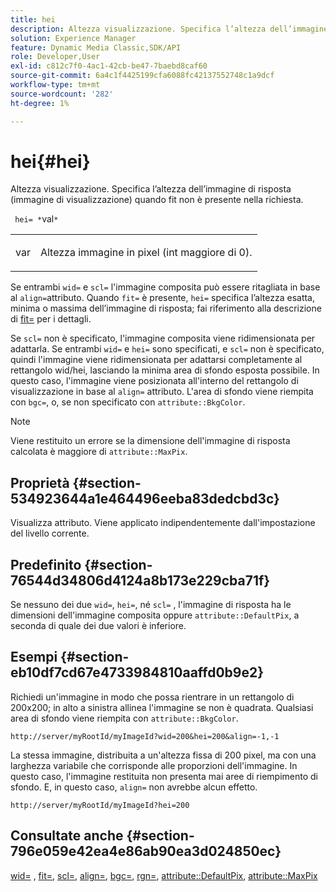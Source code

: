 ```yaml
---
title: hei
description: Altezza visualizzazione. Specifica l’altezza dell’immagine di risposta (immagine di visualizzazione) quando fit non è presente nella richiesta.
solution: Experience Manager
feature: Dynamic Media Classic,SDK/API
role: Developer,User
exl-id: c812c7f0-4ac1-42cb-be47-7baebd8caf60
source-git-commit: 6a4c1f4425199cfa6088fc42137552748c1a9dcf
workflow-type: tm+mt
source-wordcount: '282'
ht-degree: 1%

---
```


# hei{#hei}

Altezza visualizzazione. Specifica l’altezza dell’immagine di risposta (immagine di visualizzazione) quando fit non è presente nella richiesta.

` hei= *`val`*`

<table id="simpletable_1A36827B6E6647888A4E6E868975D716"> 
 <tr class="strow"> 
  <td class="stentry"> <p> <span class="codeph"> <span class="varname"> var </span> </span> </p> </td> 
  <td class="stentry"> <p>Altezza immagine in pixel (int maggiore di 0). </p> </td> 
 </tr> 
</table>

Se entrambi `wid=` e `scl=` l&#39;immagine composita può essere ritagliata in base al `align=`attributo. Quando `fit=` è presente, `hei=` specifica l’altezza esatta, minima o massima dell’immagine di risposta; fai riferimento alla descrizione di [fit=](/help/aem-is-ir-api/is-api/http-ref/image-serving-api-ref/c-http-protocol-reference/c-command-reference/r-fit.md) per i dettagli.

Se `scl=` non è specificato, l&#39;immagine composita viene ridimensionata per adattarla. Se entrambi `wid=` e `hei=` sono specificati, e `scl=` non è specificato, quindi l&#39;immagine viene ridimensionata per adattarsi completamente al rettangolo wid/hei, lasciando la minima area di sfondo esposta possibile. In questo caso, l&#39;immagine viene posizionata all&#39;interno del rettangolo di visualizzazione in base al `align=` attributo. L&#39;area di sfondo viene riempita con `bgc=`, o, se non specificato con `attribute::BkgColor`.

>[!NOTE]
>
>Viene restituito un errore se la dimensione dell&#39;immagine di risposta calcolata è maggiore di `attribute::MaxPix`.

## Proprietà {#section-534923644a1e464496eeba83dedcbd3c}

Visualizza attributo. Viene applicato indipendentemente dall&#39;impostazione del livello corrente.

## Predefinito {#section-76544d34806d4124a8b173e229cba71f}

Se nessuno dei due `wid=`, `hei=`, né `scl=` , l&#39;immagine di risposta ha le dimensioni dell&#39;immagine composita oppure `attribute::DefaultPix`, a seconda di quale dei due valori è inferiore.

## Esempi {#section-eb10df7cd67e4733984810aaffd0b9e2}

Richiedi un&#39;immagine in modo che possa rientrare in un rettangolo di 200x200; in alto a sinistra allinea l&#39;immagine se non è quadrata. Qualsiasi area di sfondo viene riempita con `attribute::BkgColor`.

`http://server/myRootId/myImageId?wid=200&hei=200&align=-1,-1`

La stessa immagine, distribuita a un&#39;altezza fissa di 200 pixel, ma con una larghezza variabile che corrisponde alle proporzioni dell&#39;immagine. In questo caso, l&#39;immagine restituita non presenta mai aree di riempimento di sfondo. E, in questo caso, `align=` non avrebbe alcun effetto.

`http://server/myRootId/myImageId?hei=200`

## Consultate anche {#section-796e059e42ea4e86ab90ea3d024850ec}

[wid=](../../../../../is-api/http-ref/image-serving-api-ref/c-http-protocol-reference/c-command-reference/r-is-http-wid.md#reference-bfeadcb67bf4485f851eb21345527e47) , [fit=](../../../../../is-api/http-ref/image-serving-api-ref/c-http-protocol-reference/c-command-reference/r-fit.md#reference-f11bff6d93d143d6b135de3a923bc989), [scl=](../../../../../is-api/http-ref/image-serving-api-ref/c-http-protocol-reference/c-command-reference/r-scl.md#reference-b2a74e493d0d407e98fe350551ba3fcc), [align=](../../../../../is-api/http-ref/image-serving-api-ref/c-http-protocol-reference/c-command-reference/r-align.md#reference-b7d6b87c75124d78884f916dd6544bc7), [bgc=](../../../../../is-api/http-ref/image-serving-api-ref/c-http-protocol-reference/c-command-reference/r-bgc.md#reference-53376175f617446fbe5c69120f834b88), [rgn=](../../../../../is-api/http-ref/image-serving-api-ref/c-http-protocol-reference/c-command-reference/r-rgn.md#reference-daa9b80e0d8c4b1aa67d116b578d592f), [attribute::DefaultPix](../../../../../is-api/image-catalog/image-serving-api-ref/c-image-catalog-reference/c-attributes-reference/r-defaultpix.md#reference-996b2c22b30f4fd9b970c84063306df1), [attribute::MaxPix](../../../../../is-api/image-catalog/image-serving-api-ref/c-image-catalog-reference/c-attributes-reference/r-maxpix.md#reference-e167d396ac794079ba8b5e6eb16eeda5)
